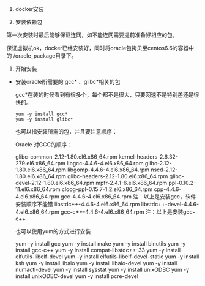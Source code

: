 
1. docker安装

2. 安装依赖包

第一次安装时最后能够保证连网，如不能连网需要提前准备好相应的包。

保证虚拟机ok，docker已经安装好，同时将oracle包拷贝至centos6.6的容器中的 /oracle_package目录下。


   1. 开始安装

- 安装oracle所需要的 gcc* 、glibc*相关的包 

    gcc*在装的时候看到有很多个，每个都不是很大，只要网速不是特别差还是很快的。
    
    ```
    yum -y install gcc*
    yum -y install glibc*
    ```
    
    也可以指安装所需的包，并且要注意顺序：
    
    Oracle 对GCC的顺序：
    
    glibc-common-2.12-1.80.el6.x86_64.rpm
    kernel-headers-2.6.32-279.el6.x86_64.rpm
    libgcc-4.4.6-4.el6.x86_64.rpm
    glibc-2.12-1.80.el6.x86_64.rpm
    libgomp-4.4.6-4.el6.x86_64.rpm
    nscd-2.12-1.80.el6.x86_64.rpm
    glibc-headers-2.12-1.80.el6.x86_64.rpm
    glibc-devel-2.12-1.80.el6.x86_64.rpm
    mpfr-2.4.1-6.el6.x86_64.rpm
    ppl-0.10.2-11.el6.x86_64.rpm
    cloog-ppl-0.15.7-1.2.el6.x86_64.rpm
    cpp-4.4.6-4.el6.x86_64.rpm
    gcc-4.4.6-4.el6.x86_64.rpm
    注：以上是安装gcc，软件安装顺序不能错
    libstdc++-4.4.6-4.el6.x86_64.rpm
    libstdc++-devel-4.4.6-4.el6.x86_64.rpm
    gcc-c++-4.4.6-4.el6.x86_64.rpm
    注：以上是安装gcc-c++
    
    也可以使用yum的方式进行安装
    
    yum -y install gcc
    yum -y install make
    yum -y install binutils
    yum -y install gcc-c++
    yum -y install compat-libstdc++-33
    yum -y install elfutils-libelf-devel
    yum -y install elfutils-libelf-devel-static
    yum -y install ksh
    yum -y install libaio
    yum -y install libaio-devel
    yum -y install numactl-devel
    yum -y install sysstat
    yum -y install unixODBC
    yum -y install unixODBC-devel
    yum -y install pcre-devel